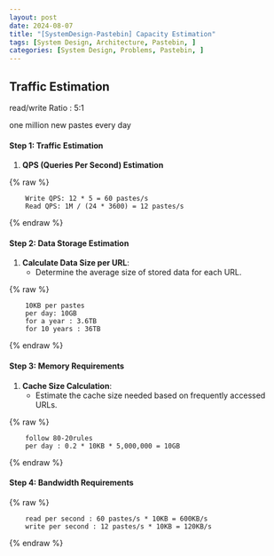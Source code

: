 ```yaml
---
layout: post
date: 2024-08-07
title: "[SystemDesign-Pastebin] Capacity Estimation"
tags: [System Design, Architecture, Pastebin, ]
categories: [System Design, Problems, Pastebin, ]
---
```



## Traffic Estimation


read/write Ratio : 5:1


one million new pastes every day


#### Step 1: Traffic Estimation

1. **QPS (Queries Per Second) Estimation**


{% raw %}
```text
    Write QPS: 12 * 5 = 60 pastes/s
    Read QPS: 1M / (24 * 3600) = 12 pastes/s
```
{% endraw %}



#### Step 2: Data Storage Estimation

1. **Calculate Data Size per URL**:
	- Determine the average size of stored data for each URL.


{% raw %}
```text
    10KB per pastes
    per day: 10GB
    for a year : 3.6TB
    for 10 years : 36TB
```
{% endraw %}



#### Step 3: Memory Requirements

1. **Cache Size Calculation**:
	- Estimate the cache size needed based on frequently accessed URLs.


{% raw %}
```text
    follow 80-20rules
    per day : 0.2 * 10KB * 5,000,000 = 10GB
```
{% endraw %}



#### Step 4: Bandwidth Requirements



{% raw %}
```text
    read per second : 60 pastes/s * 10KB = 600KB/s
    write per second : 12 pastes/s * 10KB = 120KB/s
```
{% endraw %}


